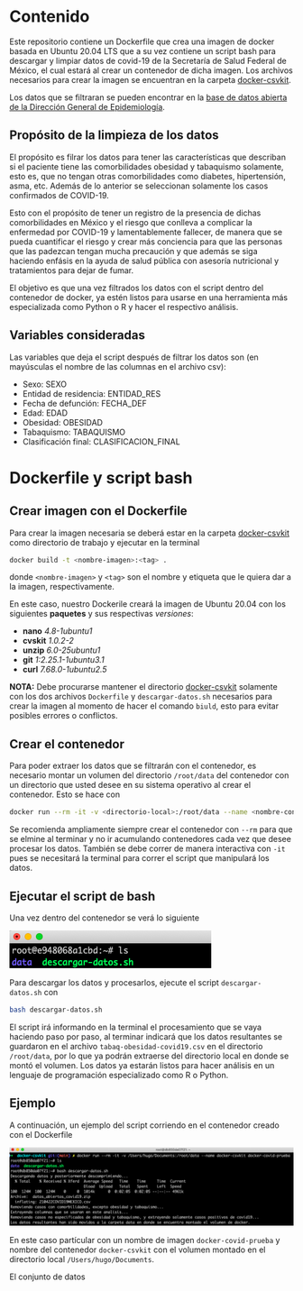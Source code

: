 # Contenido
Este repositorio contiene un Dockerfile que crea una imagen de docker basada en Ubuntu 20.04 LTS que a su vez contiene un script bash para descargar y limpiar datos de covid-19 de la Secretaría de Salud Federal de México, el cual estará al crear un contenedor de dicha imagen. Los archivos necesarios para crear la imagen se encuentran en la carpeta [docker-csvkit](/docker-csvkit).

Los datos que se filtraran se pueden encontrar en la [base de datos abierta de la Dirección General de Epidemiología](https://www.gob.mx/salud/documentos/datos-abiertos-152127).

## Propósito de la limpieza de los datos
El propósito es filrar los datos para tener las características que describan si el paciente tiene las comorbilidades obesidad y tabaquismo solamente, esto es, que no tengan otras comorbilidades como diabetes, hipertensión, asma, etc. Además de lo anterior se seleccionan solamente los casos confirmados de COVID-19.

Esto con el propósito de tener un registro de la presencia de dichas comorbilidades en México y el riesgo que conlleva a complicar la enfermedad por COVID-19 y lamentablemente fallecer, de manera que se pueda cuantificar el riesgo y crear más conciencia para que las personas que las padezcan tengan mucha precaución y que además se siga haciendo enfásis en la ayuda de salud pública con asesoría nutricional y tratamientos para dejar de fumar. 

El objetivo es que una vez filtrados los datos con el script dentro del contenedor de docker, ya estén listos para usarse en una herramienta más especializada como Python o R y hacer el respectivo análisis.

## Variables consideradas
Las variables que deja el script después de filtrar los datos son (en mayúsculas el nombre de las columnas en el archivo csv):
* Sexo: SEXO
* Entidad de residencia: ENTIDAD_RES
* Fecha de defunción: FECHA_DEF
* Edad: EDAD
* Obesidad: OBESIDAD
* Tabaquismo: TABAQUISMO
* Clasificación final: CLASIFICACION_FINAL

# Dockerfile y script bash
## Crear imagen con el Dockerfile
Para crear la imagen necesaria se deberá estar en la carpeta [docker-csvkit](/docker-csvkit) como directorio de trabajo y ejecutar en la terminal

```bash
docker build -t <nombre-imagen>:<tag> .
```
donde ```<nombre-imagen>``` y ```<tag>``` son el nombre y etiqueta que le quiera dar a la imagen, respectivamente.

En este caso, nuestro Dockerile creará la imagen de Ubuntu 20.04 con los siguientes **paquetes** y sus respectivas *versiones*:

* **nano** *4.8-1ubuntu1*
* **cvskit** *1.0.2-2*
* **unzip** *6.0-25ubuntu1*
* **git** *1:2.25.1-1ubuntu3.1*
* **curl** *7.68.0-1ubuntu2.5*

**NOTA:** Debe procurarse mantener el directorio [docker-csvkit](/docker-csvkit) solamente con los dos archivos ```Dockerfile``` y ```descargar-datos.sh``` necesarios para crear la imagen al momento de hacer el comando ```biuld```, esto para evitar posibles errores o conflictos.

## Crear el contenedor
Para poder extraer los datos que se filtrarán con el contenedor, es necesario montar un volumen del directorio ```/root/data``` del contenedor con un directorio que usted desee en su sistema operativo al crear el contenedor. Esto se hace con

```bash
docker run --rm -it -v <directorio-local>:/root/data --name <nombre-contenedor> <nombre-imagen>
```

Se recomienda ampliamente siempre crear el contenedor con ```--rm``` para que se elmine al terminar y no ir acumulando contenedores cada vez que desee procesar los datos. También se debe correr de manera interactiva con ```-it``` pues se necesitará la terminal para correr el script que manipulará los datos.

## Ejecutar el script de bash

Una vez dentro del contenedor se verá lo siguiente

![image](/docs/Docker-container-files.png)

Para descargar los datos y procesarlos, ejecute el script ```descargar-datos.sh``` con

```bash
bash descargar-datos.sh
```

El script irá informando en la terminal el procesamiento que se vaya haciendo paso por paso, al terminar indicará que los datos resultantes se guardaron en el archivo ```tabaq-obesidad-covid19.csv``` en el directorio ```/root/data```, por lo que ya podrán extraerse del directorio local en donde se montó el volumen. Los datos ya estarán listos para hacer análisis en un lenguaje de programación especializado como R o Python.

## Ejemplo
A continuación, un ejemplo del script corriendo en el contenedor creado con el Dockerfile

![image](/docs/Docker-csvkit-data.png)

En este caso partícular con un nombre de imagen ```docker-covid-prueba``` y nombre del contenedor ```docker-csvkit``` con el volumen montado en el directorio local ```/Users/hugo/Documents```.

El conjunto de datos 
